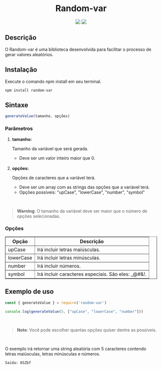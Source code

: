 <h1 align="center">Random-var</h1>

<p align="center">
  <img src="https://img.shields.io/badge/version-1.0.0-blue"/>
  <img src="https://img.shields.io/badge/license-ISC-green"/>
</p>

<h2>Descrição</h2>
<p>O Random-var é uma biblioteca desenvolvida para facilitar o processo de gerar valores aleatórios.</p>

<h2>Instalação</h2>

Execute o comando npm install em seu terminal.
```shell
npm install random-var
```
<h2>Sintaxe</h2>

```js
generateValue(tamanho, opções)
```
<h3>Parâmetros</h3>
<ol>
    <li><b>tamanho:</b> <p>Tamanho da variável que será gerada.<p>
      <ul>
        <li>Deve ser um valor inteiro maior que 0.</li>
      </ul>
    </li>
    <br>
    <li><b>opções:</b> <p>Opções de caracteres que a variável terá.</p>
      <ul>
        <li>Deve ser um array com as strings das opções que a variável terá.</li>
        <li>Opções possíveis: "upCase", "lowerCase", "number", "symbol"</li>
      </ul>
    </li>
</ol>

<br>

> **Warning**: O tamanho da variável deve ser maior que o número de opções selecionadas.

<h3>Opções</h3>

<table border="1">
   <thead>
   <tr>
       <th>Opção</th>
       <th>Descrição</th>
   </tr>
   </thead>
   <tbody>
   <tr>
       <td>upCase</td>
       <td>Irá incluir letras maiúsculas.</td>
   </tr>
   <tr>
       <td>lowerCase</td>
       <td>Irá incluir letras minúsculas.</td>
   </tr>
   <tr>
       <td>number</td>
       <td>Irá incluir números.</td>
   </tr>
   <tr>
       <td>symbol</td>
       <td>Irá incluir caracteres especiais. São eles: _@#&!.</td>
   </tr>
   </tbody>
</table>

<h2>Exemplo de uso</h2>

```js
const { generateValue } = require('random-var')

console.log(generateValue(5, ["upCase", "lowerCase", "number"]))
```

<br>

> **Note**: Você pode escolher quantas opções quiser dentre as possíveis.

<br>

<p>O exemplo irá retornar uma string aleatória com 5 caracteres contendo letras maiúsculas, letras minúsculas e números.</p>

```
Saída: 8SZbf
```
